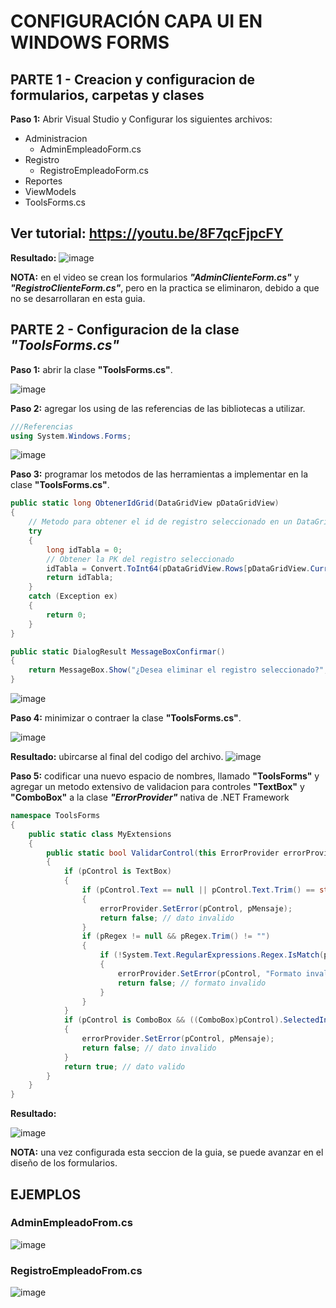 # CONFIGURACIÓN CAPA UI EN WINDOWS FORMS
## PARTE 1 - Creacion y configuracion de formularios, carpetas y clases
**Paso 1:** Abrir Visual Studio y Configurar los siguientes archivos:
- Administracion
  - AdminEmpleadoForm.cs
- Registro
  - RegistroEmpleadoForm.cs 
- Reportes
- ViewModels
- ToolsForms.cs

## Ver tutorial: https://youtu.be/8F7qcFjpcFY

**Resultado:**
![image](https://github.com/user-attachments/assets/7b916c41-6c11-4350-b11f-ca17ca008d96)

**NOTA:** en el video se crean los formularios ***"AdminClienteForm.cs"*** y ***"RegistroClienteForm.cs"***, pero en la practica se eliminaron, debido a que no se desarrollaran en esta guia. 

## PARTE 2 - Configuracion de la clase ***"ToolsForms.cs"***
**Paso 1:** abrir la clase **"ToolsForms.cs"**.

![image](https://github.com/user-attachments/assets/c668ebe5-8fa1-4392-a69e-528907784023)

**Paso 2:** agregar los using de las referencias de las bibliotecas a utilizar.
```csharp
///Referencias
using System.Windows.Forms;
```

![image](https://github.com/user-attachments/assets/0240ecf2-abb8-4136-a998-1341b2b2c3b9)

**Paso 3:** programar los metodos de las herramientas a implementar en la clase **"ToolsForms.cs"**.
```csharp
public static long ObtenerIdGrid(DataGridView pDataGridView)
{
    // Metodo para obtener el id de registro seleccionado en un DataGridView
    try
    {
        long idTabla = 0;
        // Obtener la PK del registro seleccionado
        idTabla = Convert.ToInt64(pDataGridView.Rows[pDataGridView.CurrentRow.Index].Cells[0].Value.ToString());
        return idTabla;
    }
    catch (Exception ex)
    {
        return 0;
    }
}

public static DialogResult MessageBoxConfirmar()
{
    return MessageBox.Show("¿Desea eliminar el registro seleccionado?", "Eliminar", MessageBoxButtons.YesNo, MessageBoxIcon.Question);
}
```
![image](https://github.com/user-attachments/assets/4fb100c5-4c0f-470f-9920-1e251fc77284)

**Paso 4:** minimizar o contraer la clase **"ToolsForms.cs"**.

![image](https://github.com/user-attachments/assets/b47ffbe7-15a9-45aa-ac47-e73e5f936e1e)

**Resultado:** ubircarse al final del codigo del archivo.
![image](https://github.com/user-attachments/assets/966091be-edc5-42a2-a984-169461b6c79d)

**Paso 5:** codificar una nuevo espacio de nombres, llamado **"ToolsForms"** y agregar un metodo extensivo de validacion para controles **"TextBox"** y **"ComboBox"** a la clase ***"ErrorProvider"*** nativa de .NET Framework

```csharp
namespace ToolsForms
{
    public static class MyExtensions
    {
        public static bool ValidarControl(this ErrorProvider errorProvider, Control pControl, string pMensaje, string pRegex = null)
        {
            if (pControl is TextBox)
            {
                if (pControl.Text == null || pControl.Text.Trim() == string.Empty)
                {
                    errorProvider.SetError(pControl, pMensaje);
                    return false; // dato invalido
                }
                if (pRegex != null && pRegex.Trim() != "")
                {
                    if (!System.Text.RegularExpressions.Regex.IsMatch(pControl.Text, pRegex))
                    {
                        errorProvider.SetError(pControl, "Formato invalido");
                        return false; // formato invalido
                    }
                }
            }
            if (pControl is ComboBox && ((ComboBox)pControl).SelectedIndex <= 0)
            {
                errorProvider.SetError(pControl, pMensaje);
                return false; // dato invalido
            }
            return true; // dato valido
        }
    }
}
```

**Resultado:**

![image](https://github.com/user-attachments/assets/f174cc32-eb26-4687-835a-19c9a7784306)

**NOTA:** una vez configurada esta seccion de la guia, se puede avanzar en el diseño de los formularios.

## EJEMPLOS

### **AdminEmpleadoFrom.cs**
![image](https://github.com/user-attachments/assets/1184cf67-7df5-4856-90e7-059b4330d9c2)

### **RegistroEmpleadoFrom.cs**
![image](https://github.com/user-attachments/assets/5d227dc7-b75c-4174-89e9-aad63a943571)


